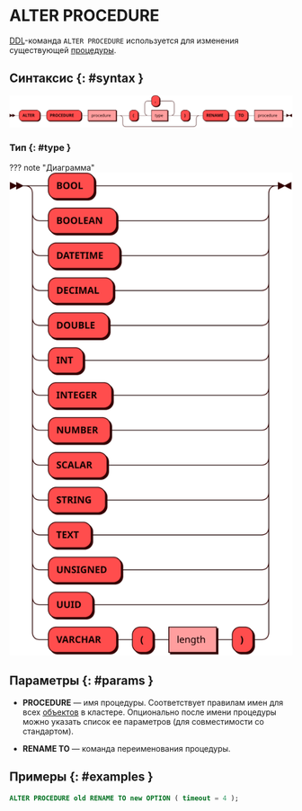 # ALTER PROCEDURE

[DDL](ddl.md)-команда `ALTER PROCEDURE` используется для изменения
существующей [процедуры](../../overview/glossary.md#stored_procedure).

## Синтаксис {: #syntax }

![ALTER PROCEDURE](../../images/ebnf/alter_procedure.svg)

### Тип {: #type }

??? note "Диаграмма"
    ![Type](../../images/ebnf/type.svg)

## Параметры {: #params }

* **PROCEDURE** — имя процедуры. Соответствует правилам имен для всех
  [объектов](object.md) в кластере. Опционально после имени процедуры
  можно указать список ее параметров (для совместимости со стандартом).

* **RENAME TO** — команда переименования процедуры.

## Примеры {: #examples }

```sql
ALTER PROCEDURE old RENAME TO new OPTION ( timeout = 4 );
```
